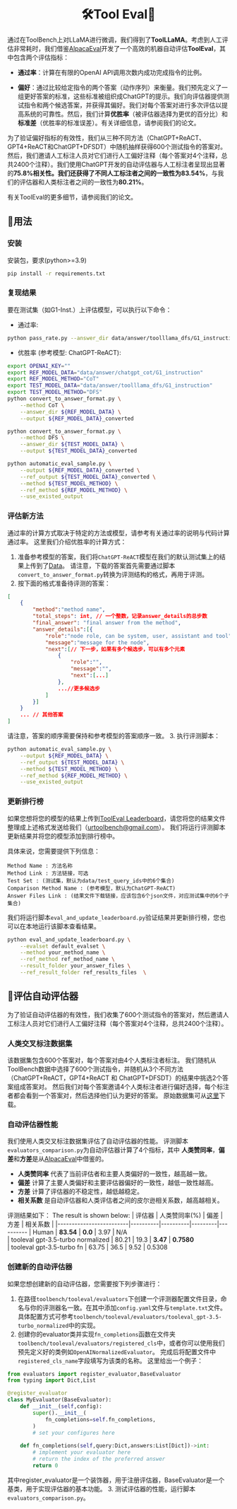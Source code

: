 <div align= "center">
    <h1> 🛠️Tool Eval🤖</h1>
</div>

通过在ToolBench上对LLaMA进行微调，我们得到了**ToolLLaMA**。考虑到人工评估非常耗时，我们借鉴[AlpacaEval](https://tatsu-lab.github.io/alpaca_eval/)开发了一个高效的机器自动评估**ToolEval**，其中包含两个评估指标：

- **通过率**：计算在有限的OpenAI API调用次数内成功完成指令的比例。

- **偏好**：通过比较给定指令的两个答案（动作序列）来衡量。我们预先定义了一组更好答案的标准，这些标准被组织成ChatGPT的提示。我们向评估器提供测试指令和两个候选答案，并获得其偏好。我们对每个答案对进行多次评估以提高系统的可靠性。然后，我们计算**优胜率**（被评估器选择为更优的百分比）和**标准差**（优胜率的标准误差）。有关详细信息，请参阅我们的论文。

为了验证偏好指标的有效性，我们从三种不同方法（ChatGPT+ReACT、GPT4+ReACT和ChatGPT+DFSDT）中随机抽样获得600个测试指令的答案对。然后，我们邀请人工标注人员对它们进行人工偏好注释（每个答案对4个注释，总共2400个注释）。我们使用ChatGPT开发的自动评估器与人工标注者呈现出显著的**75.8%**相关性。我们还获得了不同人工标注者之间的一致性为**83.54%**，与我们的评估器和人类标注者之间的一致性为**80.21%**。

有关ToolEval的更多细节，请参阅我们的论文。

## 🚀用法

### 安装
安装包，要求(python>=3.9)
```bash
pip install -r requirements.txt
```

### 复现结果

要在测试集（如G1-Inst.）上评估模型，可以执行以下命令：
- 通过率:
```bash
python pass_rate.py --answer_dir data/answer/toolllama_dfs/G1_instruction
```
- 优胜率 (参考模型: ChatGPT-ReACT):
```bash
export OPENAI_KEY=""
export REF_MODEL_DATA="data/answer/chatgpt_cot/G1_instruction"
export REF_MODEL_METHOD="CoT"
export TEST_MODEL_DATA="data/answer/toolllama_dfs/G1_instruction"
export TEST_MODEL_METHOD="DFS"
python convert_to_answer_format.py \
    --method CoT \
    --answer_dir ${REF_MODEL_DATA} \
    --output ${REF_MODEL_DATA}_converted

python convert_to_answer_format.py \
    --method DFS \
    --answer_dir ${TEST_MODEL_DATA} \
    --output ${TEST_MODEL_DATA}_converted

python automatic_eval_sample.py \
    --output ${REF_MODEL_DATA}_converted \
    --ref_output ${TEST_MODEL_DATA}_converted \
    --method ${TEST_MODEL_METHOD} \
    --ref_method ${REF_MODEL_METHOD} \
    --use_existed_output
```

### 评估新方法

通过率的计算方式取决于特定的方法或模型，请参考有关通过率的说明与代码计算通过率。
这里我们介绍优胜率的计算方式：

1. 准备参考模型的答案，我们将`ChatGPT-ReACT`模型在我们的默认测试集上的结果上传到了[Data](https://drive.google.com/drive/folders/1yBUQ732mPu-KclJnuQELEhtKakdXFc3J)。
请注意，下载的答案首先需要通过脚本`convert_to_answer_format.py`转换为评测结构的格式，再用于评测。
2. 按下面的格式准备待评测的答案：
```json
[
    {
        "method":"method name",
        "total_steps": int, // 一个整数，记录answer_details的总步数
        "final_answer": "final answer from the method",
        "answer_details":[{
            "role":"node role, can be system, user, assistant and tool",
            "message":"message for the node",
            "next":[// 下一步，如果有多个候选步，可以有多个元素
                {
                    "role":"",
                    "message":"",
                    "next":[...]
                },
                ...//更多候选步
            ]
        }]
    }
    ... // 其他答案
]
```
请注意，答案的顺序需要保持和参考模型的答案顺序一致。
3. 执行评测脚本：
```bash
python automatic_eval_sample.py \
    --output ${REF_MODEL_DATA} \
    --ref_output ${TEST_MODEL_DATA} \
    --method ${TEST_MODEL_METHOD} \
    --ref_method ${REF_MODEL_METHOD} \
    --use_existed_output
```

### 更新排行榜

如果您想将您的模型的结果上传到[ToolEval Leaderboard](https://openbmb.github.io/ToolBench/)，请您将您的结果文件整理成上述格式发送给我们（urtoolbench@gmail.com）。
我们将运行评测脚本更新结果并将您的模型添加到排行榜中。

具体来说，您需要提供下列信息：
```
Method Name : 方法名称
Method Link : 方法链接，可选
Test Set : (测试集，默认为data/test_query_ids中的6个集合)
Comparison Method Name : (参考模型，默认为ChatGPT-ReACT) 
Answer Files Link : (结果文件下载链接，应该包含6个json文件，对应测试集中的6个子集合)
```

我们将运行脚本`eval_and_update_leaderboard.py`验证结果并更新排行榜，您也可以在本地运行该脚本查看结果。
```bash
python eval_and_update_leaderboard.py \
    --evalset default_evalset \
    --method your_method_name \
    --ref_method ref_method_name \
    --result_folder your_answer_files \
    --ref_result_folder ref_results_files  \
```

## 🔨评估自动评估器
为了验证自动评估器的有效性，我们收集了600个测试指令的答案对，然后邀请人工标注人员对它们进行人工偏好注释（每个答案对4个注释，总共2400个注释）。

### 人类交叉标注数据集
该数据集包含600个答案对，每个答案对由4个人类标注者标注。
我们随机从ToolBench数据中选择了600个测试指令，并随机从3个不同方法（ChatGPT+ReACT，GPT4+ReACT 和 ChatGPT+DFSDT）的结果中挑选2个答案组成答案对。
然后我们对每个答案邀请4个人类标注者进行偏好选择，每个标注者都会看到一个答案对，然后选择他们认为更好的答案。
原始数据集可从[这里](https://drive.google.com/drive/folders/1yBUQ732mPu-KclJnuQELEhtKakdXFc3J)下载。

### 自动评估器性能
我们使用人类交叉标注数据集评估了自动评估器的性能。
评测脚本`evaluators_comparison.py`为自动评估器计算了4个指标，其中 **人类赞同率**，**偏差**和**方差**是从[AlpacaEval](https://github.com/tatsu-lab/alpaca_eval/tree/main)中借鉴的。
- **人类赞同率** 代表了当前评估者和主要人类偏好的一致性，越高越一致。
- **偏差** 计算了主要人类偏好和主要评估器偏好的一致性，越低一致性越高。
- **方差** 计算了评估器的不稳定性，越低越稳定。
- **相关系数** 是自动评估器和人类评估者之间的皮尔逊相关系数，越高越相关。

评测结果如下：
The result is shown below:
| 评估器                   | 人类赞同率(%) | 偏差 | 方差 | 相关系数 |
|-------------------------|----------|----------|---------|----------
| Human          | **83.54**   | **0.0**  | 3.97  | N/A   
| tooleval gpt-3.5-turbo normalized           | 80.21       | 19.3       | **3.47**      | **0.7580**       
| tooleval gpt-3.5-turbo fn  | 63.75       | 36.5       | 9.52      | 0.5308       

### 创建新的自动评估器
如果您想创建新的自动评估器，您需要按下列步骤进行：
1. 在路径`toolbench/tooleval/evaluators`下创建一个评测器配置文件目录，命名与你的评测器名一致。在其中添加`config.yaml`文件与`template.txt`文件。具体配置方式可参考`toolbench/tooleval/evaluators/tooleval_gpt-3.5-turbo_normalized`中的实现。
2. 创建你的evaluator类并实现`fn_completions`函数在文件夹`toolbench/tooleval/evaluators/registered_cls`中，或者你可以使用我们预先定义好的类例如`OpenAINormalizedEvaluator`。
完成后将配置文件中`registered_cls_name`字段填写为该类的名称。
这里给出一个例子：
```Python
from evaluators import register_evaluator,BaseEvaluator
from typing import Dict,List

@register_evaluator
class MyEvaluator(BaseEvaluator):
    def __init__(self,config):
        super().__init__(
            fn_completions=self.fn_completions,
        )
        # set your configures here
    
    def fn_completions(self,query:Dict,answers:List[Dict])->int:
        # implement your evaluator here
        # return the index of the preferred answer
        return 0
```
其中register_evaluator是一个装饰器，用于注册评估器，BaseEvaluator是一个基类，用于实现评估器的基本功能。
3. 测试评估器的性能，运行脚本`evaluators_comparison.py`。
